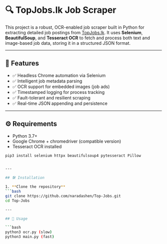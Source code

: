 # 🔍 TopJobs.lk Job Scraper

This project is a robust, OCR-enabled job scraper built in Python for extracting detailed job postings from [TopJobs.lk](https://www.topjobs.lk). It uses **Selenium**, **BeautifulSoup**, and **Tesseract OCR** to fetch and process both text and image-based job data, storing it in a structured JSON format.

---

## 📌 Features

- ✅ Headless Chrome automation via Selenium
- ✅ Intelligent job metadata parsing
- ✅ OCR support for embedded images (job ads)
- ✅ Timestamped logging for process tracking
- ✅ Fault-tolerant and resilient scraping
- ✅ Real-time JSON appending and persistence

---

## ⚙️ Requirements

- Python 3.7+
- Google Chrome + chromedriver (compatible version)
- Tesseract OCR installed

```bash
pip3 install selenium httpx beautifulsoup4 pytesseract Pillow


---

## 🛠️ Installation

1. **Clone the repository**
```bash
git clone https://github.com/naradashen/Top-Jobs.git
cd Top-Jobs

---

## 🚀 Usage

```bash
python3 ocr.py (slow)
python3 main.py (fast)
